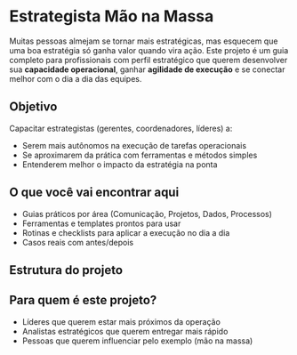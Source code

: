 
# Estrategista Mão na Massa

Muitas pessoas almejam se tornar mais estratégicas, mas esquecem que uma boa estratégia só ganha valor quando vira ação. Este projeto é um guia completo para profissionais com perfil estratégico que querem desenvolver sua **capacidade operacional**, ganhar **agilidade de execução** e se conectar melhor com o dia a dia das equipes.

##  Objetivo

Capacitar estrategistas (gerentes, coordenadores, líderes) a:

- Serem mais autônomos na execução de tarefas operacionais
- Se aproximarem da prática com ferramentas e métodos simples
- Entenderem melhor o impacto da estratégia na ponta

##  O que você vai encontrar aqui

- Guias práticos por área (Comunicação, Projetos, Dados, Processos)
- Ferramentas e templates prontos para usar
- Rotinas e checklists para aplicar a execução no dia a dia
- Casos reais com antes/depois

##  Estrutura do projeto

##

##  Para quem é este projeto?

- Líderes que querem estar mais próximos da operação
- Analistas estratégicos que querem entregar mais rápido
- Pessoas que querem influenciar pelo exemplo (mão na massa)

